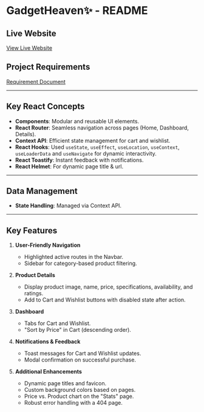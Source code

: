 # GadgetHeaven✨ - README

## Live Website
[View Live Website](#)

## Project Requirements
[Requirement Document](https://github.com/programming-hero-web-course-4/b10a8-gadget-heaven-Raiyan27/blob/main/REQUIREMENTS.pdf)


---

## Key React Concepts
- **Components**: Modular and reusable UI elements.
- **React Router**: Seamless navigation across pages (Home, Dashboard, Details).
- **Context API**: Efficient state management for cart and wishlist.
- **React Hooks**: Used `useState`, `useEffect`, `useLocation`, `useContext`, `useLoaderData` and `useNavigate` for dynamic interactivity.
- **React Toastify**: Instant feedback with notifications.
- **React Helmet**: For dynamic page title & url.

---

## Data Management
- **State Handling**: Managed via Context API.

---

## Key Features

1. **User-Friendly Navigation**
   - Highlighted active routes in the Navbar.
   - Sidebar for category-based product filtering.

2. **Product Details**
   - Display product image, name, price, specifications, availability, and ratings.
   - Add to Cart and Wishlist buttons with disabled state after action.

3. **Dashboard**
   - Tabs for Cart and Wishlist.
   - "Sort by Price" in Cart (descending order).

4. **Notifications & Feedback**
   - Toast messages for Cart and Wishlist updates.
   - Modal confirmation on successful purchase.

5. **Additional Enhancements**
   - Dynamic page titles and favicon.
   - Custom background colors based on pages.
   - Price vs. Product chart on the "Stats" page.
   - Robust error handling with a 404 page.
